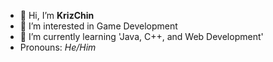 - 👋 Hi, I’m **KrizChin**
- 👀 I’m interested in Game Development
- 🌱 I’m currently learning 'Java, C++, and Web Development'
- Pronouns: *He/Him*